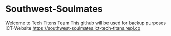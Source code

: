 # Southwest-Soulmates
Welcome to Tech Titens Team
This github will be used for backup purposes 
ICT-Website
https://southwest-soulmates.ict-tech-titans.repl.co
